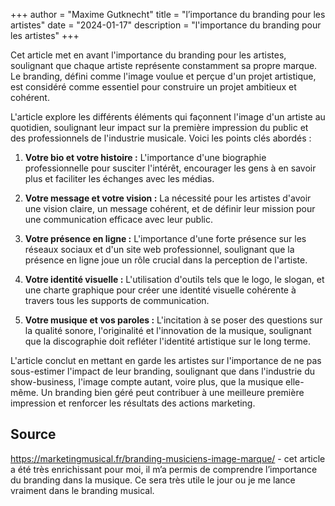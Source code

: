 +++
author = "Maxime Gutknecht"
title = "l’importance du branding pour les artistes"
date = "2024-01-17"
description = "l'importance du branding pour les artistes"
+++

Cet article met en avant l'importance du branding pour les artistes, soulignant que chaque artiste représente constamment sa propre marque. Le branding, défini comme l'image voulue et perçue d'un projet artistique, est considéré comme essentiel pour construire un projet ambitieux et cohérent.

L'article explore les différents éléments qui façonnent l'image d'un artiste au quotidien, soulignant leur impact sur la première impression du public et des professionnels de l'industrie musicale. Voici les points clés abordés :

1.	**Votre bio et votre histoire :** L'importance d'une biographie professionnelle pour susciter l'intérêt, encourager les gens à en savoir plus et faciliter les échanges avec les médias.

2.	**Votre message et votre vision :** La nécessité pour les artistes d'avoir une vision claire, un message cohérent, et de définir leur mission pour une communication efficace avec leur public.

3.	**Votre présence en ligne :** L'importance d'une forte présence sur les réseaux sociaux et d'un site web professionnel, soulignant que la présence en ligne joue un rôle crucial dans la perception de l'artiste.

4.	**Votre identité visuelle :** L'utilisation d'outils tels que le logo, le slogan, et une charte graphique pour créer une identité visuelle cohérente à travers tous les supports de communication.

5.	**Votre musique et vos paroles :** L'incitation à se poser des questions sur la qualité sonore, l'originalité et l'innovation de la musique, soulignant que la discographie doit refléter l'identité artistique sur le long terme.

L'article conclut en mettant en garde les artistes sur l'importance de ne pas sous-estimer l'impact de leur branding, soulignant que dans l'industrie du show-business, l'image compte autant, voire plus, que la musique elle-même. Un branding bien géré peut contribuer à une meilleure première impression et renforcer les résultats des actions marketing.

## Source

https://marketingmusical.fr/branding-musiciens-image-marque/ - cet article a été très enrichissant pour moi, il m’a permis de comprendre l’importance du branding dans la musique. Ce sera très utile le jour ou je me lance vraiment dans le branding musical.
